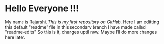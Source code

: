 # Hello Everyone !!!
My name is Rajarshi.
_This is my first repository on GitHub._
Here I am editting this default "readme" file in this secondary branch I have made called "readme-edits"
So this is it, changes uptil now. Maybe I'll do more changes here later.
